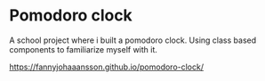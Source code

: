 <h1>Pomodoro clock</h1>

A school project where i built a pomodoro clock.
Using class based components to familiarize myself with it.

https://fannyjohaaansson.github.io/pomodoro-clock/
